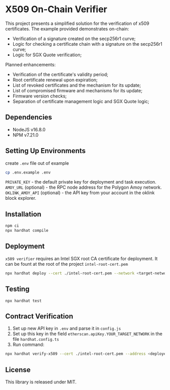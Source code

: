 # X509 On-Chain Verifier

This project presents a simplified solution for the verification of x509 certificates. The example provided demonstrates on-chain:

- Verification of a signature created on the secp256r1 curve;
- Logic for checking a certificate chain with a signature on the secp256r1 curve;
- Logic for SGX Quote verification;

Planned enhancements:

- Verification of the certificate's validity period;
- Root certificate renewal upon expiration;
- List of revoked certificates and the mechanism for its update;
- List of compromised firmware and mechanisms for its update;
- Firmware version checks;
- Separation of certificate management logic and SGX Quote logic;

## Dependencies

- NodeJS v16.8.0
- NPM v7.21.0

## Setting Up Environments

create `.env` file out of example

```bash
cp .env.example .env
```

`PRIVATE_KEY` - the default private key for deployment and task execution.
`AMOY_URL` (optional) - the RPC node address for the Polygon Amoy network.
`OKLINK_AMOY_API` (optional) - the API key from your account in the oklink block explorer.

## Installation

```bash
npm ci
npx hardhat compile
```

## Deployment

`x509 verifier` requires an Intel SGX root CA certificate for deployment. It can be fount at the root of the project `intel-root-cert.pem`

```bash
npx hardhat deploy --cert ./intel-root-cert.pem --network <target-network>
```

## Testing

`npx hardhat test`

## Contract Verification

1. Set up new API key in `.env` and parse it in `config.js`
2. Set up this key in the field `etherscan.apiKey.YOUR_TARGET_NETWORK` in the file `hardhat.config.ts`
3. Run command:

```bash
npx hardhat verify-x509 --cert ./intel-root-cert.pem --address <deployed-contract-address> --network <target-network>
```

## License

This library is released under MIT.

